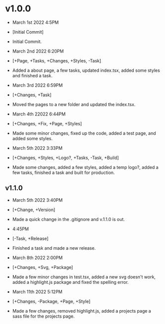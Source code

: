 # v1.0.0

- March 1st 2022 4:5PM
- [Initial Commit]
- Initial Commit.

- March 2nd 2022 6:20PM
- [+Page, +Tasks, +Changes, +Styles, -Task]
- Added a about page, a few tasks, updated index.tsx, added some styles and finished a task.

- March 3rd 2022 6:59PM
- [+Changes, +Task]
- Moved the pages to a new folder and updated the index.tsx.

- March 4th 22022 6:44PM
- [+Changes, +Fix, +Page, +Styles]
- Made some minor changes, fixed up the code, added a test page, and added some styles.

- March 5th 2022 3:33PM
- [+Changes, +Styles, +Logo?, +Tasks, -Task, +Build]
- Made some changes, added a few styles, added a temp logo?, added a few tasks, finished a task and built for production.

## v1.1.0

- March 5th 2022 3:40PM
- [+Change, +Version]
- Made a quick change in the .gitignore and v.1.1.0 is out.
- 4:45PM
- [-Task, +Release]
- Finished a task and made a new release.

- March 8th 2022 2:00PM
- [+Changes, +Svg, +Package]
- Made a few minor changes in test.tsx, added a new svg doesn't work, added a highlight.js package and fixed the spelling error.

- March 11th 2022 5:12PM
- [+Changes, -Package, +Page, +Style]
- Made a few changes, removed highlight.js, added a projects page a sass file for the projects page.
